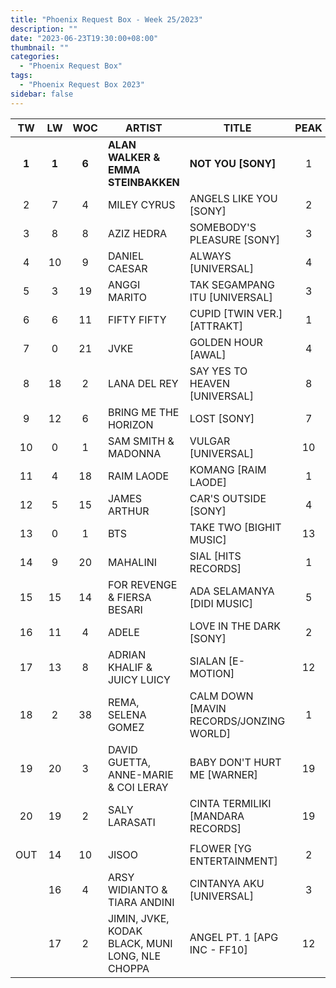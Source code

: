 ```yaml
---
title: "Phoenix Request Box - Week 25/2023"
description: ""
date: "2023-06-23T19:30:00+08:00"
thumbnail: ""
categories:
  - "Phoenix Request Box"
tags:
  - "Phoenix Request Box 2023"
sidebar: false
---
```

<!--more-->
|TW|LW|WOC|ARTIST|TITLE|PEAK|PTW|PLW|MOVE|TLW|TOTAL|
|:---:|:---:|:---:|---|---|:---:|:---:|:---:|:---:|:---:|:---:|
|**1**|**1**|**6**|**ALAN WALKER & EMMA STEINBAKKEN**|**NOT YOU [SONY]**|1|**2106**|1367|739|5977|8083|
|2|7|4|MILEY CYRUS|ANGELS LIKE YOU [SONY]|2|1627|966|661|2800|4427|
|3|8|8|AZIZ HEDRA|SOMEBODY'S PLEASURE [SONY]|3|1325|965|360|4289|5614|
|4|10|9|DANIEL CAESAR|ALWAYS [UNIVERSAL]|4|1101|768|333|6374|7475|
|5|3|19|ANGGI MARITO|TAK SEGAMPANG ITU [UNIVERSAL]|3|1090|1210|-120|15441|16531|
|6|6|11|FIFTY FIFTY|CUPID [TWIN VER.] [ATTRAKT]|1|1003|1124|-121|9562|10565|
|7|0|21|JVKE|GOLDEN HOUR [AWAL]|4|960|0|960|12131|13091|
|8|18|2|LANA DEL REY|SAY YES TO HEAVEN [UNIVERSAL]|8|900|362|538|362|1262|
|9|12|6|BRING ME THE HORIZON|LOST [SONY]|7|820|660|160|3540|4360|
|10|0|1|SAM SMITH & MADONNA|VULGAR [UNIVERSAL]|10|700|0|700|0|700|
|11|4|18|RAIM LAODE|KOMANG [RAIM LAODE]|1|629|1169|-540|24022|24651|
|12|5|15|JAMES ARTHUR|CAR'S OUTSIDE [SONY]|4|600|1140|-540|10180|10780|
|13|0|1|BTS|TAKE TWO [BIGHIT MUSIC]|13|600|0|600|0|600|
|14|9|20|MAHALINI|SIAL [HITS RECORDS]|1|548|808|-260|27604|28152|
|15|15|14|FOR REVENGE & FIERSA BESARI|ADA SELAMANYA [DIDI MUSIC]|5|520|440|80|5940|6460|
|16|11|4|ADELE|LOVE IN THE DARK [SONY]|2|500|760|-260|2540|3040|
|17|13|8|ADRIAN KHALIF & JUICY LUICY|SIALAN [E-MOTION]|12|500|600|-100|3683|4183|
|18|2|38|REMA, SELENA GOMEZ|CALM DOWN [MAVIN RECORDS/JONZING WORLD]|1|445|1252|-807|28957|29402|
|19|20|3|DAVID GUETTA, ANNE-MARIE & COI LERAY|BABY DON'T HURT ME [WARNER]|19|440|340|100|720|1160|
|20|19|2|SALY LARASATI|CINTA TERMILIKI [MANDARA RECORDS]|19|340|360|-20|360|700|
| | | | | | | | | | | |
|OUT|14|10|JISOO|FLOWER [YG ENTERTAINMENT]|2| | | | | |
| |16|4|ARSY WIDIANTO & TIARA ANDINI|CINTANYA AKU [UNIVERSAL]|3| | | | | |
| |17|2|JIMIN, JVKE, KODAK BLACK, MUNI LONG, NLE CHOPPA|ANGEL PT. 1 [APG INC - FF10]|12| | | | | |